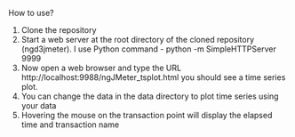 How to use?

1. Clone the repository
2. Start a web server at the root directory of the cloned repository (ngd3jmeter). I use Python command - python -m SimpleHTTPServer 9999
3. Now open a web browser and type the URL http://localhost:9988/ngJMeter_tsplot.html you should see a time series plot.
4. You can change the data in the data directory to plot time series using your data
5. Hovering the mouse on the transaction point will display the elapsed time and transaction name
    
